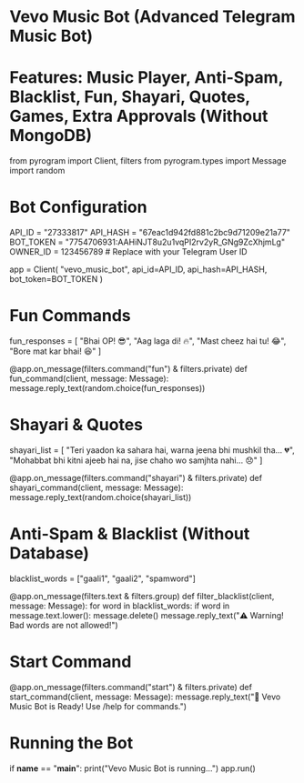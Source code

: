 # Vevo Music Bot (Advanced Telegram Music Bot)
# Features: Music Player, Anti-Spam, Blacklist, Fun, Shayari, Quotes, Games, Extra Approvals (Without MongoDB)

from pyrogram import Client, filters
from pyrogram.types import Message
import random

# Bot Configuration
API_ID = "27333817"
API_HASH = "67eac1d942fd881c2bc9d71209e21a77"
BOT_TOKEN = "7754706931:AAHiNJT8u2u1vqPI2rv2yR_GNg9ZcXhjmLg"
OWNER_ID = 123456789  # Replace with your Telegram User ID

app = Client(
    "vevo_music_bot",
    api_id=API_ID,
    api_hash=API_HASH,
    bot_token=BOT_TOKEN
)

# Fun Commands
fun_responses = [
    "Bhai OP! 😎", "Aag laga di! 🔥", "Mast cheez hai tu! 😂", "Bore mat kar bhai! 😆"
]

@app.on_message(filters.command("fun") & filters.private)
def fun_command(client, message: Message):
    message.reply_text(random.choice(fun_responses))

# Shayari & Quotes
shayari_list = [
    "Teri yaadon ka sahara hai, warna jeena bhi mushkil tha... 💔",
    "Mohabbat bhi kitni ajeeb hai na, jise chaho wo samjhta nahi... 😞"
]

@app.on_message(filters.command("shayari") & filters.private)
def shayari_command(client, message: Message):
    message.reply_text(random.choice(shayari_list))

# Anti-Spam & Blacklist (Without Database)
blacklist_words = ["gaali1", "gaali2", "spamword"]

@app.on_message(filters.text & filters.group)
def filter_blacklist(client, message: Message):
    for word in blacklist_words:
        if word in message.text.lower():
            message.delete()
            message.reply_text("⚠️ Warning! Bad words are not allowed!")

# Start Command
@app.on_message(filters.command("start") & filters.private)
def start_command(client, message: Message):
    message.reply_text("🎵 Vevo Music Bot is Ready! Use /help for commands.")

# Running the Bot
if __name__ == "__main__":
    print("Vevo Music Bot is running...")
    app.run()
